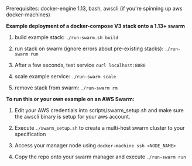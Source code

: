 Prerequisites: docker-engine 1.13, bash, awscli (if you're spinning up aws docker-machines)

**Example deployment of a docker-compose V3 stack onto a 1.13+ swarm**

1. build example stack: ```./run-swarm.sh build```

1. run stack on swarm (ignore errors about pre-existing stacks): ```./run-swarm run```

1. After a few seconds, test service ```curl localhost:8080```

1. scale example service: ```./run-swarm scale```

1. remove stack from swarm: ```./run-swarm rm```


**To run this or your own example on an AWS Swarm:**

1. Edit your AWS credentials into scripts/swarm_setup.sh and make sure the awscli binary is setup for your aws account. 

1. Execute ```./swarm_setup.sh``` to create a multi-host swarm cluster to your specification

1. Access your manager node using ```docker-machine ssh <NODE_NAME>``` 

1. Copy the repo onto your swarm manager and execute ```./run-swarm run```
